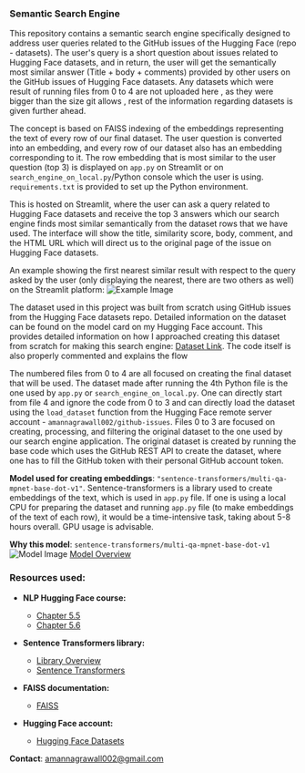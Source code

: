 ### Semantic Search Engine

This repository contains a semantic search engine specifically designed to address user queries related to the GitHub issues of the Hugging Face (repo - datasets). The user's query is a short question about issues related to Hugging Face datasets, and in return, the user will get the semantically most similar answer (Title + body + comments) provided by other users on the GitHub issues of Hugging Face datasets. Any datasets which were result of running files from 0 to 4 are not uploaded here , as they were bigger than the size git allows , rest of the information regarding datasets is given further ahead.

The concept is based on FAISS indexing of the embeddings representing the text of every row of our final dataset. The user question is converted into an embedding, and every row of our dataset also has an embedding corresponding to it. The row embedding that is most similar to the user question (top 3) is displayed on `app.py` on Streamlit or on `search_engine_on_local.py`/Python console which the user is using. `requirements.txt` is provided to set up the Python environment.

This is hosted on Streamlit, where the user can ask a query related to Hugging Face datasets and receive the top 3 answers which our search engine finds most similar semantically from the dataset rows that we have used. The interface will show the title, similarity score, body, comment, and the HTML URL which will direct us to the original page of the issue on Hugging Face datasets.

An example showing the first nearest similar result with respect to the query asked by the user (only displaying the nearest, there are two others as well) on the Streamlit platform:
![Example Image](https://github.com/user-attachments/assets/75916a7c-1437-498f-82eb-18208ad314fd)

The dataset used in this project was built from scratch using GitHub issues from the Hugging Face datasets repo. Detailed information on the dataset can be found on the model card on my Hugging Face account. This provides detailed information on how I approached creating this dataset from scratch for making this search engine: [Dataset Link](https://huggingface.co/datasets/amannagrawall002/github-issues). The code itself is also properly commented and explains the flow

The numbered files from 0 to 4 are all focused on creating the final dataset that will be used. The dataset made after running the 4th Python file is the one used by `app.py` or `search_engine_on_local.py`. One can directly start from file 4 and ignore the code from 0 to 3 and can directly load the dataset using the `load_dataset` function from the Hugging Face remote server account - `amannagrawall002/github-issues`. Files 0 to 3 are focused on creating, processing, and filtering the original dataset to the one used by our search engine application. The original dataset is created by running the base code which uses the GitHub REST API to create the dataset, where one has to fill the GitHub token with their personal GitHub account token.

**Model used for creating embeddings**: `"sentence-transformers/multi-qa-mpnet-base-dot-v1"`. Sentence-transformers is a library used to create embeddings of the text, which is used in `app.py` file. If one is using a local CPU for preparing the dataset and running `app.py` file (to make embeddings of the text of each row), it would be a time-intensive task, taking about 5-8 hours overall. GPU usage is advisable.

**Why this model**: `sentence-transformers/multi-qa-mpnet-base-dot-v1`
![Model Image](https://github.com/user-attachments/assets/5e03d4a1-0f77-499f-9e17-28cf5ba4dcac)
[Model Overview](https://www.sbert.net/docs/sentence_transformer/pretrained_models.html#model-overview)

### Resources used:

- **NLP Hugging Face course:**
  - [Chapter 5.5](https://huggingface.co/learn/nlp-course/chapter5/5?fw=pt)
  - [Chapter 5.6](https://huggingface.co/learn/nlp-course/chapter5/6?fw=pt)
  
- **Sentence Transformers library:**
  - [Library Overview](https://www.sbert.net/docs/sentence_transformer/pretrained_models.html#model-overview)
  - [Sentence Transformers](https://sbert.net/)
  
- **FAISS documentation:**
  - [FAISS](https://faiss.ai/)
  
- **Hugging Face account:**
  - [Hugging Face Datasets](https://huggingface.co/datasets/amannagrawall002/github-issues)

**Contact**: [amannagrawall002@gmail.com](mailto:amannagrawall002@gmail.com)
